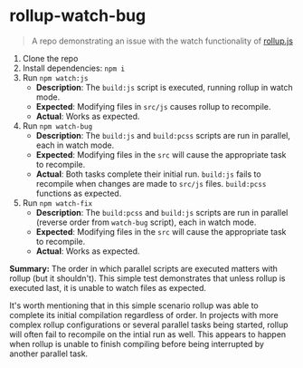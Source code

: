 # rollup-watch-bug

> A repo demonstrating an issue with the watch functionality of [rollup.js](https://rollupjs.org/)
>

1. Clone the repo
2. Install dependencies: `npm i`
3. Run `npm watch:js`
   - **Description**: The `build:js` script is executed, running rollup in watch mode.
   - **Expected**: Modifying files in `src/js` causes rollup to recompile.
   - **Actual**: Works as expected.
4. Run `npm watch-bug`
   - **Description**: The `build:js` and `build:pcss` scripts are run in parallel, each in watch mode.
   - **Expected**: Modifying files in the `src` will cause the appropriate task to recompile.
   - **Actual**: Both tasks complete their initial run. `build:js` fails to recompile when changes are made to `src/js` files. `build:pcss` functions as expected.
5. Run `npm watch-fix`
   - **Description**: The `build:pcss` and `build:js` scripts are run in parallel (reverse order from `watch-bug` script), each in watch mode.
   - **Expected**: Modifying files in the `src` will cause the appropriate task to recompile.
   - **Actual**: Works as expected.

**Summary:** The order in which parallel scripts are executed matters with rollup (but it shouldn't). This simple test demonstrates that unless rollup is executed last, it is unable to watch files as expected.

It's worth mentioning that in this simple scenario rollup was able to complete its initial compilation regardless of order. In projects with more complex rollup configurations or several parallel tasks being started, rollup will often fail to recompile on the intial run as well. This appears to happen when rollup is unable to finish compiling before being interrupted by another parallel task.
